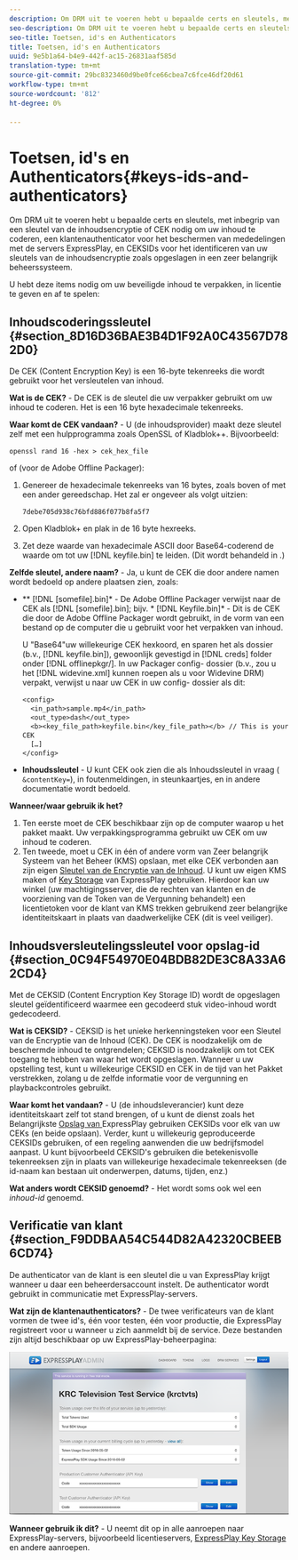 ```yaml
---
description: Om DRM uit te voeren hebt u bepaalde certs en sleutels, met inbegrip van een sleutel van de inhoudsencryptie of CEK nodig om uw inhoud te coderen, een klantenauthenticator voor het beschermen van mededelingen met de servers ExpressPlay, en CEKSIDs voor het identificeren van uw sleutels van de inhoudsencryptie zoals opgeslagen in een zeer belangrijk beheerssysteem.
seo-description: Om DRM uit te voeren hebt u bepaalde certs en sleutels, met inbegrip van een sleutel van de inhoudsencryptie of CEK nodig om uw inhoud te coderen, een klantenauthenticator voor het beschermen van mededelingen met de servers ExpressPlay, en CEKSIDs voor het identificeren van uw sleutels van de inhoudsencryptie zoals opgeslagen in een zeer belangrijk beheerssysteem.
seo-title: Toetsen, id's en Authenticators
title: Toetsen, id's en Authenticators
uuid: 9e5b1a64-b4e9-442f-ac15-26831aaf585d
translation-type: tm+mt
source-git-commit: 29bc8323460d9be0fce66cbea7c6fce46df20d61
workflow-type: tm+mt
source-wordcount: '812'
ht-degree: 0%

---
```



# Toetsen, id&#39;s en Authenticators{#keys-ids-and-authenticators}

Om DRM uit te voeren hebt u bepaalde certs en sleutels, met inbegrip van een sleutel van de inhoudsencryptie of CEK nodig om uw inhoud te coderen, een klantenauthenticator voor het beschermen van mededelingen met de servers ExpressPlay, en CEKSIDs voor het identificeren van uw sleutels van de inhoudsencryptie zoals opgeslagen in een zeer belangrijk beheerssysteem.

U hebt deze items nodig om uw beveiligde inhoud te verpakken, in licentie te geven en af te spelen:

## Inhoudscoderingssleutel {#section_8D16D36BAE3B4D1F92A0C43567D782D0}

De CEK (Content Encryption Key) is een 16-byte tekenreeks die wordt gebruikt voor het versleutelen van inhoud.

**Wat is de CEK?** - De CEK is de sleutel die uw verpakker gebruikt om uw inhoud te coderen. Het is een 16 byte hexadecimale tekenreeks.

**Waar komt de CEK vandaan?** - U (de inhoudsprovider) maakt deze sleutel zelf met een hulpprogramma zoals OpenSSL of Kladblok++. Bijvoorbeeld:

```
openssl rand 16 -hex > cek_hex_file
```

of (voor de Adobe Offline Packager):

1. Genereer de hexadecimale tekenreeks van 16 bytes, zoals boven of met een ander gereedschap. Het zal er ongeveer als volgt uitzien:

   ```
   7debe705d938c76bfd886f077b8fa5f7
   ```

1. Open Kladblok+ en plak in de 16 byte hexreeks.
1. Zet deze waarde van hexadecimale ASCII door Base64-coderend de waarde om tot uw [!DNL keyfile.bin] te leiden. (Dit wordt behandeld in [](../../multi-drm-workflows/quick-start/package-your-content.md).)

**Zelfde sleutel, andere naam?** - Ja, u kunt de CEK die door andere namen wordt bedoeld op andere plaatsen zien, zoals:

* ** [!DNL [somefile].bin]* - De Adobe Offline Packager verwijst naar de CEK als [!DNL [somefile].bin]; bijv. * [!DNL Keyfile.bin]* - Dit is de CEK die door de Adobe Offline Packager wordt gebruikt, in de vorm van een bestand op de computer die u gebruikt voor het verpakken van inhoud.

   U &quot;Base64&quot;uw willekeurige CEK hexkoord, en sparen het als dossier (b.v., [!DNL keyfile.bin]), gewoonlijk gevestigd in [!DNL creds] folder onder [!DNL offlinepkgr/]. In uw Packager config- dossier (b.v., zou u het [!DNL widevine.xml] kunnen roepen als u voor Widevine DRM) verpakt, verwijst u naar uw CEK in uw config- dossier als dit:

   ```
   <config>  
     <in_path>sample.mp4</in_path>  
     <out_type>dash</out_type>
     <b><key_file_path>keyfile.bin</key_file_path></b> // This is your CEK  
     […] 
   </config> 
   ```

* **Inhoudssleutel**  - U kunt CEK ook zien die als Inhoudssleutel in vraag (  `&contentKey=`), in foutenmeldingen, in steunkaartjes, en in andere documentatie wordt bedoeld.

**Wanneer/waar gebruik ik het?**

1. Ten eerste moet de CEK beschikbaar zijn op de computer waarop u het pakket maakt. Uw verpakkingsprogramma gebruikt uw CEK om uw inhoud te coderen.
1. Ten tweede, moet u CEK in één of andere vorm van Zeer belangrijk Systeem van het Beheer (KMS) opslaan, met elke CEK verbonden aan zijn eigen [Sleutel van de Encryptie van de Inhoud](../../multi-drm-workflows/glossary/glossary-cek.md). U kunt uw eigen KMS maken of [Key Storage](https://www.expressplay.com/developer/key-storage/) van ExpressPlay gebruiken. Hierdoor kan uw winkel (uw machtigingsserver, die de rechten van klanten en de voorziening van de Token van de Vergunning behandelt) een licentietoken voor de klant van KMS trekken gebruikend zeer belangrijke identiteitskaart in plaats van daadwerkelijke CEK (dit is veel veiliger).

## Inhoudsversleutelingssleutel voor opslag-id {#section_0C94F54970E04BDB82DE3C8A33A62CD4}

Met de CEKSID (Content Encryption Key Storage ID) wordt de opgeslagen sleutel geïdentificeerd waarmee een gecodeerd stuk video-inhoud wordt gedecodeerd.

**Wat is CEKSID?** - CEKSID is het unieke herkenningsteken voor een Sleutel van de Encryptie van de Inhoud (CEK). De CEK is noodzakelijk om de beschermde inhoud te ontgrendelen; CEKSID is noodzakelijk om tot CEK toegang te hebben van waar het wordt opgeslagen. Wanneer u uw opstelling test, kunt u willekeurige CEKSID en CEK in de tijd van het Pakket verstrekken, zolang u de zelfde informatie voor de vergunning en playbackcontroles gebruikt.

**Waar komt het vandaan?** - U (de inhoudsleverancier) kunt deze identiteitskaart zelf tot stand brengen, of u kunt de dienst zoals het Belangrijkste  [Opslag van ](https://www.expressplay.com/developer/key-storage/) ExpressPlay gebruiken CEKSIDs voor elk van uw CEKs (en beide opslaan). Verder, kunt u willekeurig geproduceerde CEKSIDs gebruiken, of een regeling aanwenden die uw bedrijfsmodel aanpast. U kunt bijvoorbeeld CEKSID&#39;s gebruiken die betekenisvolle tekenreeksen zijn in plaats van willekeurige hexadecimale tekenreeksen (de id-naam kan bestaan uit onderwerpen, datums, tijden, enz.)

**Wat anders wordt CEKSID genoemd?** - Het wordt soms ook wel een  *inhoud-id* genoemd.

## Verificatie van klant {#section_F9DDBAA54C544D82A42320CBEEB6CD74}

De authenticator van de klant is een sleutel die u van ExpressPlay krijgt wanneer u daar een beheerdersaccount instelt. De authenticator wordt gebruikt in communicatie met ExpressPlay-servers.

**Wat zijn de klantenauthenticators?** - De twee verificateurs van de klant vormen de twee id&#39;s, één voor testen, één voor productie, die ExpressPlay registreert voor u wanneer u zich aanmeldt bij de service. Deze bestanden zijn altijd beschikbaar op uw ExpressPlay-beheerpagina:
<!--<a id="fig_c5h_xdl_wv"></a>-->

![](assets/expressplay_admin_dashboard-web.png)

**Wanneer gebruik ik dit?** - U neemt dit op in alle aanroepen naar ExpressPlay-servers, bijvoorbeeld licentieservers,  [ExpressPlay Key Storage](https://www.expressplay.com/developer/key-storage/) en andere aanroepen.
